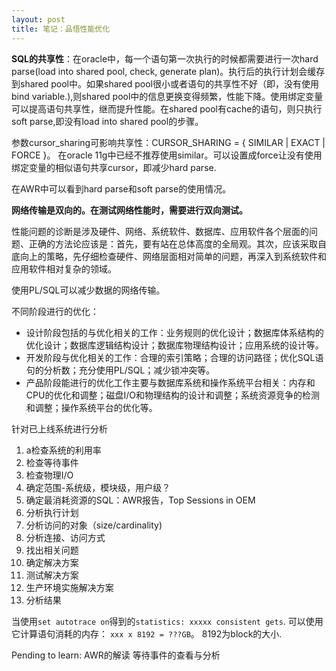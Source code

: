 ```yaml
---
layout: post
title: 笔记：品悟性能优化
---
```

**SQL的共享性**：在oracle中，每一个语句第一次执行的时候都需要进行一次hard parse(load into shared pool, check, generate plan)。执行后的执行计划会缓存到shared pool中。如果shared pool很小或者语句的共享性不好（即，没有使用bind variable.),则shared pool中的信息更换变得频繁，性能下降。使用绑定变量可以提高语句共享性，继而提升性能。在shared pool有cache的语句，则只执行soft parse,即没有load into shared pool的步骤。

参数cursor_sharing可影响共享性：CURSOR_SHARING = { SIMILAR | EXACT | FORCE }。 在oracle 11g中已经不推荐使用similar。可以设置成force让没有使用绑定变量的相似语句共享cursor，即减少hard parse.

在AWR中可以看到hard parse和soft parse的使用情况。

**网络传输是双向的。在测试网络性能时，需要进行双向测试。**

性能问题的诊断是涉及硬件、网络、系统软件、数据库、应用软件各个层面的问题、正确的方法论应该是：首先，要有站在总体高度的全局观。其次，应该采取自底向上的策略，先仔细检查硬件、网络层面相对简单的问题，再深入到系统软件和应用软件相对复杂的领域。

使用PL/SQL可以减少数据的网络传输。

不同阶段进行的优化：

* 设计阶段包括的与优化相关的工作：业务规则的优化设计；数据库体系结构的优化设计；数据库逻辑结构设计；数据库物理结构设计；应用系统的设计等。
* 开发阶段与优化相关的工作：合理的索引策略；合理的访问路径；优化SQL语句的分析数；充分使用PL/SQL；减少锁冲突等。
* 产品阶段能进行的优化工作主要与数据库系统和操作系统平台相关：内存和CPU的优化和调整；磁盘I/O和物理结构的设计和调整；系统资源竞争的检测和调整；操作系统平台的优化等。

针对已上线系统进行分析

1. a检查系统的利用率
2. 检查等待事件
3. 检查物理I/O
4. 确定范围-系统级，模块级，用户级？
5. 确定最消耗资源的SQL：AWR报告，Top Sessions in OEM
6. 分析执行计划
7. 分析访问的对象（size/cardinality)
8. 分析连接、访问方式
9. 找出相关问题
10. 确定解决方案
11. 测试解决方案
12. 生产环境实施解决方案
13. 分析结果

当使用`set autotrace on`得到的`statistics: xxxxx consistent gets`. 可以使用它计算语句消耗的内存： `xxx x 8192 = ???GB`。 8192为block的大小.




Pending to learn:
AWR的解读
等待事件的查看与分析
